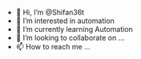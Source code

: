 - 👋 Hi, I’m @Shifan36t
- 👀 I’m interested in automation 
- 🌱 I’m currently learning Automation 
- 💞️ I’m looking to collaborate on ...
- 📫 How to reach me ...

<!---
Shifan36t/Shifan36t is a ✨ special ✨ repository because its `README.md` (this file) appears on your GitHub profile.
You can click the Preview link to take a look at your changes.
--->

